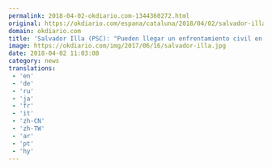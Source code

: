 ```yaml
---
permalink: 2018-04-02-okdiario.com-1344360272.html
original: https://okdiario.com/espana/cataluna/2018/04/02/salvador-illa-psc-enfrentamiento-civil-cataluna-2052411
domain: okdiario.com
title: 'Salvador Illa (PSC): "Pueden llegar un enfrentamiento civil en Cataluña"'
image: https://okdiario.com/img/2017/06/16/salvador-illa.jpg
date: 2018-04-02 11:03:08
category: news
translations: 
 - 'en'
 - 'de'
 - 'ru'
 - 'ja'
 - 'fr'
 - 'it'
 - 'zh-CN'
 - 'zh-TW'
 - 'ar'
 - 'pt'
 - 'hy'
---
```


